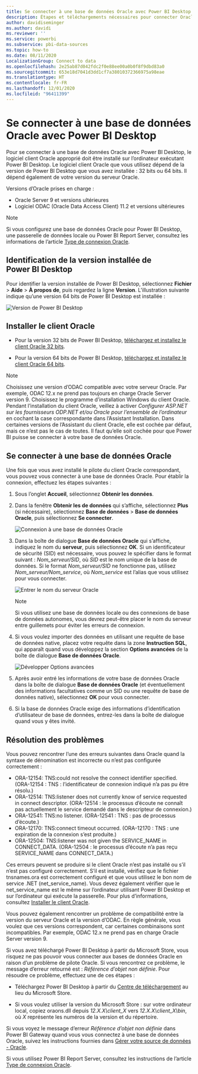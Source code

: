 ```yaml
---
title: Se connecter à une base de données Oracle avec Power BI Desktop
description: Étapes et téléchargements nécessaires pour connecter Oracle à Power BI Desktop
author: davidiseminger
ms.author: davidi
ms.reviewer: ''
ms.service: powerbi
ms.subservice: pbi-data-sources
ms.topic: how-to
ms.date: 08/11/2020
LocalizationGroup: Connect to data
ms.openlocfilehash: 2e25ab87d042fdc2f0e88ee00a0b0f8f9dbd83a0
ms.sourcegitcommit: 653e18d7041d3dd1cf7a38010372366975a98eae
ms.translationtype: HT
ms.contentlocale: fr-FR
ms.lasthandoff: 12/01/2020
ms.locfileid: "96411399"
---
```

# <a name="connect-to-an-oracle-database-with-power-bi-desktop"></a>Se connecter à une base de données Oracle avec Power BI Desktop
Pour se connecter à une base de données Oracle avec Power BI Desktop, le logiciel client Oracle approprié doit être installé sur l’ordinateur exécutant Power BI Desktop. Le logiciel client Oracle que vous utilisez dépend de la version de Power BI Desktop que vous avez installée : 32 bits ou 64 bits. Il dépend également de votre version du serveur Oracle.

Versions d’Oracle prises en charge : 
- Oracle Server 9 et versions ultérieures
- Logiciel ODAC (Oracle Data Access Client) 11.2 et versions ultérieures

> [!NOTE]
> Si vous configurez une base de données Oracle pour Power BI Desktop, une passerelle de données locale ou Power BI Report Server, consultez les informations de l’article [Type de connexion Oracle](/sql/reporting-services/report-data/oracle-connection-type-ssrs?view=sql-server-ver15). 


## <a name="determining-which-version-of-power-bi-desktop-is-installed"></a>Identification de la version installée de Power BI Desktop
Pour identifier la version installée de Power BI Desktop, sélectionnez **Fichier** > **Aide** > **À propos de**, puis regardez la ligne **Version**. L’illustration suivante indique qu’une version 64 bits de Power BI Desktop est installée :

![Version de Power BI Desktop](media/desktop-connect-oracle-database/connect-oracle-database_1.png)

## <a name="install-the-oracle-client"></a>Installer le client Oracle
- Pour la version 32 bits de Power BI Desktop, [téléchargez et installez le client Oracle 32 bits](https://www.oracle.com/technetwork/topics/dotnet/utilsoft-086879.html).

- Pour la version 64 bits de Power BI Desktop, [téléchargez et installez le client Oracle 64 bits](https://www.oracle.com/database/technologies/odac-downloads.html).

> [!NOTE]
> Choisissez une version d’ODAC compatible avec votre serveur Oracle. Par exemple, ODAC 12.x ne prend pas toujours en charge Oracle Server version 9.
> Choisissez le programme d’installation Windows du client Oracle.
> Pendant l’installation du client Oracle, veillez à activer *Configurer ASP.NET sur les fournisseurs ODP.NET et/ou Oracle pour l’ensemble de l’ordinateur* en cochant la case correspondante dans l’Assistant Installation. Dans certaines versions de l’Assistant du client Oracle, elle est cochée par défaut, mais ce n’est pas le cas de toutes. Il faut qu’elle soit cochée pour que Power BI puisse se connecter à votre base de données Oracle.

## <a name="connect-to-an-oracle-database"></a>Se connecter à une base de données Oracle
Une fois que vous avez installé le pilote du client Oracle correspondant, vous pouvez vous connecter à une base de données Oracle. Pour établir la connexion, effectuez les étapes suivantes :

1. Sous l’onglet **Accueil**, sélectionnez **Obtenir les données**. 

2. Dans la fenêtre **Obtenir les de données** qui s’affiche, sélectionnez **Plus** (si nécessaire), sélectionnez **Base de données** > **Base de données Oracle**, puis sélectionnez **Se connecter**.
   
   ![Connexion à une base de données Oracle](media/desktop-connect-oracle-database/connect-oracle-database_2.png)
3. Dans la boîte de dialogue **Base de données Oracle** qui s’affiche, indiquez le nom du **serveur**, puis sélectionnez **OK**. Si un identificateur de sécurité (SID) est nécessaire, vous pouvez le spécifier dans le format suivant : *Nom_serveur/SID*, où *SID* est le nom unique de la base de données. Si le format *Nom_serveur/SID* ne fonctionne pas, utilisez *Nom_serveur/Nom_service*, où *Nom_service* est l’alias que vous utilisez pour vous connecter.


   ![Entrer le nom du serveur Oracle](media/desktop-connect-oracle-database/connect-oracle-database_3.png)

   > [!NOTE]
   > Si vous utilisez une base de données locale ou des connexions de base de données autonomes, vous devrez peut-être placer le nom du serveur entre guillemets pour éviter les erreurs de connexion. 
      
4. Si vous voulez importer des données en utilisant une requête de base de données native, placez votre requête dans la zone **Instruction SQL**, qui apparaît quand vous développez la section **Options avancées** de la boîte de dialogue **Base de données Oracle**.
   
   ![Développer Options avancées](media/desktop-connect-oracle-database/connect-oracle-database_4.png)


5. Après avoir entré les informations de votre base de données Oracle dans la boîte de dialogue **Base de données Oracle** (et éventuellement des informations facultatives comme un SID ou une requête de base de données native), sélectionnez **OK** pour vous connecter.
5. Si la base de données Oracle exige des informations d’identification d’utilisateur de base de données, entrez-les dans la boîte de dialogue quand vous y êtes invité.


## <a name="troubleshooting"></a>Résolution des problèmes

Vous pouvez rencontrer l’une des erreurs suivantes dans Oracle quand la syntaxe de dénomination est incorrecte ou n’est pas configurée correctement :

* ORA-12154: TNS:could not resolve the connect identifier specified. (ORA-12154 : TNS : l’identificateur de connexion indiqué n’a pas pu être résolu.)
* ORA-12514: TNS:listener does not currently know of service requested in connect descriptor. (ORA-12514 : le processus d’écoute ne connaît pas actuellement le service demandé dans le descripteur de connexion.)
* ORA-12541: TNS:no listener. (ORA-12541 : TNS : pas de processus d’écoute.)
* ORA-12170: TNS:connect timeout occurred. (ORA-12170 : TNS : une expiration de la connexion s’est produite.)
* ORA-12504: TNS:listener was not given the SERVICE_NAME in CONNECT_DATA. (ORA-12504 : le processus d’écoute n’a pas reçu SERVICE_NAME dans CONNECT_DATA.)

Ces erreurs peuvent se produire si le client Oracle n’est pas installé ou s’il n’est pas configuré correctement. S’il est installé, vérifiez que le fichier tnsnames.ora est correctement configuré et que vous utilisez le bon nom de service .NET (net_service_name). Vous devez également vérifier que le net_service_name est le même sur l’ordinateur utilisant Power BI Desktop et sur l’ordinateur qui exécute la passerelle. Pour plus d’informations, consultez [Installer le client Oracle](#install-the-oracle-client).

Vous pouvez également rencontrer un problème de compatibilité entre la version du serveur Oracle et la version d’ODAC. En règle générale, vous voulez que ces versions correspondent, car certaines combinaisons sont incompatibles. Par exemple, ODAC 12.x ne prend pas en charge Oracle Server version 9.

Si vous avez téléchargé Power BI Desktop à partir du Microsoft Store, vous risquez ne pas pouvoir vous connecter aux bases de données Oracle en raison d’un problème de pilote Oracle. Si vous rencontrez ce problème, le message d’erreur retourné est : *Référence d’objet non définie*. Pour résoudre ce problème, effectuez une de ces étapes :

* Téléchargez Power BI Desktop à partir du [Centre de téléchargement](https://www.microsoft.com/download/details.aspx?id=58494) au lieu du Microsoft Store.

* Si vous voulez utiliser la version du Microsoft Store : sur votre ordinateur local, copiez oraons.dll depuis _12.X.X\client_X_ vers _12.X.X\client_X\bin_, où _X_ représente les numéros de la version et du répertoire.

Si vous voyez le message d’erreur *Référence d’objet non définie* dans Power BI Gateway quand vous vous connectez à une base de données Oracle, suivez les instructions fournies dans [Gérer votre source de données - Oracle](service-gateway-onprem-manage-oracle.md).

Si vous utilisez Power BI Report Server, consultez les instructions de l’article [Type de connexion Oracle](/sql/reporting-services/report-data/oracle-connection-type-ssrs?view=sql-server-ver15).